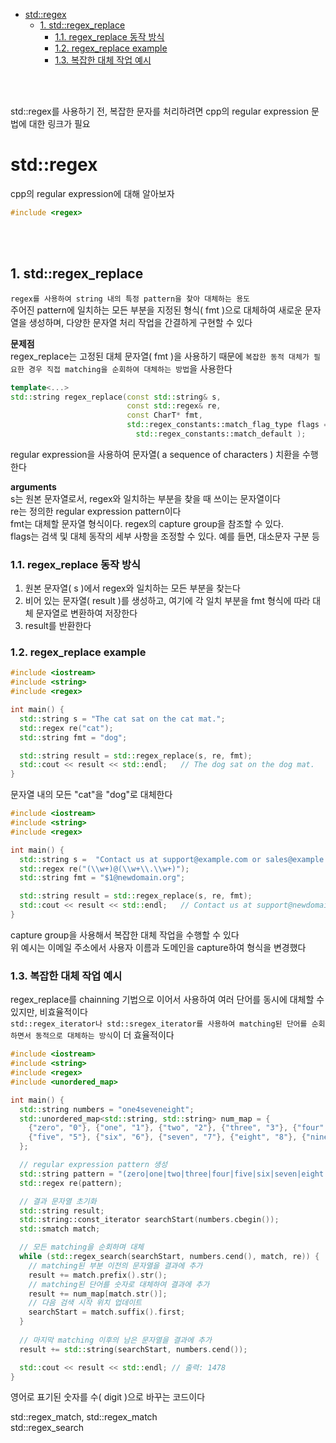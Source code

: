 - [std::regex](#stdregex)
  - [1. std::regex\_replace](#1-stdregex_replace)
    - [1.1. regex\_replace 동작 방식](#11-regex_replace-동작-방식)
    - [1.2. regex\_replace example](#12-regex_replace-example)
    - [1.3. 복잡한 대체 작업 예시](#13-복잡한-대체-작업-예시)

<br><br>

std::regex를 사용하기 전, 복잡한 문자를 처리하려면 cpp의 regular expression 문법에 대한 링크가 필요   

# std::regex
cpp의 regular expression에 대해 알아보자   
```cpp
#include <regex>
```



<br><br>

## 1. std::regex_replace
`regex를 사용하여 string 내의 특정 pattern을 찾아 대체하는 용도`   
주어진 pattern에 일치하는 모든 부분을 지정된 형식( fmt )으로 대체하여 새로운 문자열을 생성하며, 다양한 문자열 처리 작업을 간결하게 구현할 수 있다   

**문제점**   
regex_replace는 고정된 대체 문자열( fmt )을 사용하기 때문에 `복잡한 동적 대체가 필요한 경우 직접 matching을 순회하여 대체하는 방법`을 사용한다   
```cpp
template<...>
std::string regex_replace(const std::string& s,
                          const std::regex& re,
                          const CharT* fmt,
                          std::regex_constants::match_flag_type flags = 
                            std::regex_constants::match_default );
```
regular expression을 사용하여 문자열( a sequence of characters ) 치환을 수행한다   

**arguments**   
s는 원본 문자열로서, regex와 일치하는 부분을 찾을 때 쓰이는 문자열이다   
re는 정의한 regular expression pattern이다   
fmt는 대체할 문자열 형식이다. regex의 capture group을 참조할 수 있다.   
flags는 검색 및 대체 동작의 세부 사항을 조정할 수 있다. 예를 들면, 대소문자 구분 등   



### 1.1. regex_replace 동작 방식
1. 원본 문자열( s )에서 regex와 일치하는 모든 부분을 찾는다
2. 비어 있는 문자열( result )를 생성하고, 여기에 각 일치 부분을 fmt 형식에 따라 대체 문자열로 변환하여 저장한다
3. result를 반환한다

### 1.2. regex_replace example
```cpp
#include <iostream>
#include <string>
#include <regex>

int main() {
  std::string s = "The cat sat on the cat mat.";
  std::regex re("cat");
  std::string fmt = "dog";

  std::string result = std::regex_replace(s, re, fmt);
  std::cout << result << std::endl;   // The dog sat on the dog mat.
}
```
문자열 내의 모든 "cat"을 "dog"로 대체한다   
```cpp
#include <iostream>
#include <string>
#include <regex>

int main() {
  std::string s =  "Contact us at support@example.com or sales@example.com.";
  std::regex re("(\\w+)@(\\w+\\.\\w+)");
  std::string fmt = "$1@newdomain.org";

  std::string result = std::regex_replace(s, re, fmt);
  std::cout << result << std::endl;   // Contact us at support@newdomain.org or sales@newdomain.org.
}
```
capture group을 사용해서 복잡한 대체 작업을 수행할 수 있다   
위 예시는 이메일 주소에서 사용자 이름과 도메인을 capture하여 형식을 변경했다   

### 1.3. 복잡한 대체 작업 예시
regex_replace를 chainning 기법으로 이어서 사용하여 여러 단어를 동시에 대체할 수 있지만, 비효율적이다   
`std::regex_iterator나 std::sregex_iterator를 사용하여 matching된 단어를 순회하면서 동적으로 대체하는 방식`이 더 효율적이다   
```cpp
#include <iostream>
#include <string>
#include <regex>
#include <unordered_map>

int main() {
  std::string numbers = "one4seveneight";
  std::unordered_map<std::string, std::string> num_map = {
    {"zero", "0"}, {"one", "1"}, {"two", "2"}, {"three", "3"}, {"four", "4"},
    {"five", "5"}, {"six", "6"}, {"seven", "7"}, {"eight", "8"}, {"nine", "9"}
  };

  // regular expression pattern 생성
  std::string pattern = "(zero|one|two|three|four|five|six|seven|eight|nine)";
  std::regex re(pattern);

  // 결과 문자열 초기화
  std::string result;
  std::string::const_iterator searchStart(numbers.cbegin());
  std::smatch match;

  // 모든 matching을 순회하며 대체
  while (std::regex_search(searchStart, numbers.cend(), match, re)) {
    // matching된 부분 이전의 문자열을 결과에 추가
    result += match.prefix().str();
    // matching된 단어를 숫자로 대체하여 결과에 추가
    result += num_map[match.str()];
    // 다음 검색 시작 위치 업데이트
    searchStart = match.suffix().first;
  }
  
  // 마지막 matching 이후의 남은 문자열을 결과에 추가
  result += std::string(searchStart, numbers.cend());

  std::cout << result << std::endl; // 출력: 1478
}
```
영어로 표기된 숫자를 수( digit )으로 바꾸는 코드이다   

std::regex_match, std::regex_match   
std::regex_search   
